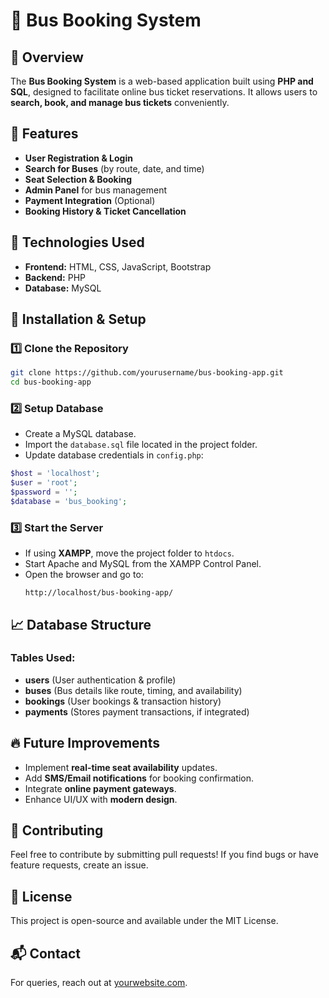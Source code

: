 # 🚌 Bus Booking System

## 📌 Overview
The **Bus Booking System** is a web-based application built using **PHP and SQL**, designed to facilitate online bus ticket reservations. It allows users to **search, book, and manage bus tickets** conveniently.

## 📂 Features
- **User Registration & Login**
- **Search for Buses** (by route, date, and time)
- **Seat Selection & Booking**
- **Admin Panel** for bus management
- **Payment Integration** (Optional)
- **Booking History & Ticket Cancellation**

## 🔧 Technologies Used
- **Frontend:** HTML, CSS, JavaScript, Bootstrap
- **Backend:** PHP
- **Database:** MySQL

## 🚀 Installation & Setup
### 1️⃣ Clone the Repository
```sh
git clone https://github.com/yourusername/bus-booking-app.git
cd bus-booking-app
```
### 2️⃣ Setup Database
- Create a MySQL database.
- Import the `database.sql` file located in the project folder.
- Update database credentials in `config.php`:
```php
$host = 'localhost';
$user = 'root';
$password = '';
$database = 'bus_booking';
```

### 3️⃣ Start the Server
- If using **XAMPP**, move the project folder to `htdocs`.
- Start Apache and MySQL from the XAMPP Control Panel.
- Open the browser and go to:
  ```
  http://localhost/bus-booking-app/
  ```

## 📈 Database Structure
### Tables Used:
- **users** (User authentication & profile)
- **buses** (Bus details like route, timing, and availability)
- **bookings** (User bookings & transaction history)
- **payments** (Stores payment transactions, if integrated)

## 🔥 Future Improvements
- Implement **real-time seat availability** updates.
- Add **SMS/Email notifications** for booking confirmation.
- Integrate **online payment gateways**.
- Enhance UI/UX with **modern design**.

## 🤝 Contributing
Feel free to contribute by submitting pull requests! If you find bugs or have feature requests, create an issue.

## 📜 License
This project is open-source and available under the MIT License.

## 📬 Contact
For queries, reach out at [yourwebsite.com](https://yourwebsite.com).


